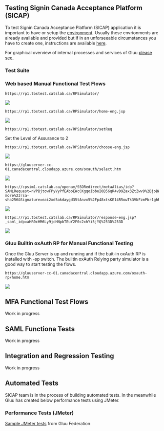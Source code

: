 ## Testing Signin Canada Acceptance Platform (SICAP)
To test Signin Canada Acceptance Platform (SICAP) application it is important to have or setup the [environment](../environment/README.md). Usually these envrionments are already available and provided but if in an unforseeable circumstances you have to create one, instructions are available [here](../environment/README.md). 

For graphical overview of internal processes and services of Gluu [please see.](gluuOverview.md)

### Test Suite 

### Web based Manual Functional Test Flows

```
https://rp1.tbstest.catslab.ca/RPSimulator/
```
![](images/lang-select.png)
```
https://rp1.tbstest.catslab.ca/RPSimulator/home-eng.jsp
```
![](images/RP-LandingPage.png)
```
https://rp1.tbstest.catslab.ca/RPSimulator/setReq
```
Set the Level of Assurance to 2
```
https://rp1.tbstest.catslab.ca/RPSimulator/choose-eng.jsp
```
![](images/CSP-chooser.png)

```
https://gluuserver-cc-01.canadacentral.cloudapp.azure.com/oxauth/select.htm
```
![](images/CBS-chooser-page.png)

```
https://cpsim1.catslab.ca/openam/SSORedirect/metaAlias/idp?SAMLRequest=nVPBjtowFPyVyPfEAboEWcCKgqoibbuI0B56qR4vD9Zax3ZtZwv9%2BjoBWg4tB06R%2FMZvxjOT8eOhVskbOS%2BNnrBelrPH6dhDrayYNeFFr%2BlHQz4kEaa96AYT1jgtDHjphYaavAgoytmnJ9HPcmGdCQaNYslyMWHfC9oh0giK4UO%2FqAqoihGw5OuFMN6IQO8bWmofQId4lPfzNB%2BkvdGmNxTvhmJQZIPhwzeWrM6r30tdSb2%2FrWN7AnnxcbNZpavncsOSRXyJ1BA66pcQrBeco%2FWy7mUIwSvYxi83luI%2BXpbPa6qkIwy8pgAzJcFzWVmWfDAOqfNnwoJriCUz78m1i%2BdG%2B6YmV5J7k0hf1k9%2FqfaqaSIs2p0ipnlLqqECJB0cqAyVaSqwNoNfjaMMTc0teG%2BNCxwiGW%2Ft53t8pSNHUGoL%2BMpOaYnOQ3cV02134CKXTe8WN%2BZXzJfSfI5Uy8XKKInHe0oTna0h3Ea3J7JKdx1U2LZLPkSZMQWlzM%2B5Iwh0DoZfhJ2LTFUXW0wp0OGuWs9NbcFJ33aIDoDhEsH14rmKDq9pd08gLWyPKYLA4zam0UbfzhsHGkkoA%2F2z9f9inJ5m%2F3nwn%2Bn1zz39DQ%3D%3D&SigAlg=http%3A%2F%2Fwww.w3.org%2F2001%2F04%2Fxmldsig-more%23rsa-sha256&Signature=eai2xd5akdaygd35tAnvx5%2Fp48xtsKE14R5owTk3VNFzmPbr1ghRfrNRSxBF067g07w8cQz5oDBUGOpvdP1OqzDC%2BJNwTPL8wunP%2BuZ%2BngfnhOrDWBytbiTtauvQh8JLRVGMbPe754vNqII2ywpKWOeCmwVx5kxuIU4pYx1h7QhlZPwOoUoaZunS%2F3OLx9tmPXl0XsmOuANB3r8RAn%2BSQ7k3WyHfzRwAaLjBtNt9ttCmUEVoDTZfKZpx2ReuFlKXYypTXd1mK3I0WI1k8FJwRulqKEelxh%2FioDmh5%2BoReNUzao8YDBu9FnrcIFI1ForMXM4OoQwdQ2VH0WDP0BIzFQ%3D%3D
```
![](images/IDP-sim.png)

```
https://rp1.tbstest.catslab.ca/RPSimulator/response-eng.jsp?_saml_idp=aHR0cHM6Ly9jcHNpbTEuY2F0c2xhYi5jYQ%253D%253D
```
![](images/AuthenticationResponse.png)

### Gluu Builtin oxAuth RP for Manual Functional Testing
Once the Gluu Server is up and running and if the buit-in oxAuth RP is installed with -sp switch. The builtin oxAuth Relying party simulator is a good way to start testing the flows. 
```
https://gluuserver-cc-01.canadacentral.cloudapp.azure.com/oxauth-rp/home.htm
```
![](images/oxAuthRP.png)

## MFA Functional Test Flows 
Work in progress

## SAML Functiona Tests
Work in progress

## Integration and Regression Testing
Work in progress

## Automated Tests
SICAP team is in the process of building automated tests. In the meanwhile Gluu has created below performance tests using JMeter. 

### Performance Tests (JMeter)
[Sample JMeter tests](https://github.com/GluuFederation/oxAuth/tree/master/jmeter/test) from Gluu Federation 
